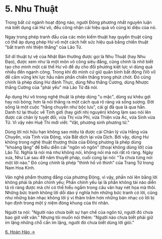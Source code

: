 # 5. Nhu Thuật

Trong bất cứ ngành hoạt động nào, người Đông phương nhất nguyên luận mà biết
dụng cái Hư vô, đều công nhận cái hiệu quả vô cùng kì diệu của nó.

Ngay trong phép tranh đấu của các môn kiếm thuật hay quyền thuật cũng có thể áp
dụng phép Hư vô một cách hết sức hiệu quả bằng chiến thuật "bất tranh nhi thiện
thắng" của Lão Tử.

Sở dĩ thuật tự vệ của Nhật Bản thường được gọi là Nhu Thuật (hay Nhu Đạo), được
xem như là một môn võ công siêu đẳng, cũng chính là nhờ biết tạo cho mình một 
cái thế Hư vô để dụ cho đối phương kiệt lực vì dùng quá nhiều đến ngạnh công. 
Trong khi đó mình cứ giữ quân bình bất động (Vô vi) để cầm vững khí lực hầu nắm 
phần chiến thắng trong phút chót. Đó cũng chính là phép dùng Hư đánh Thực, dùng 
Nhu thắng Cương, dùng Nhược thắng Cường của "phái yếu" mà Lão Tử đã nói.

Áp dụng Hư vô trong nghệ thuật là phép dùng "u mặc", dùng sự khêu gợi hay nói
bóng; hơn là nói thẳng ra một cách quá rõ ràng và sống sượng. Đời sống là một
cuộc "hằng chuyển như bộc lưu", cái gì đã qua là qua hẳn. Danh từ lại thuộc về
Tịnh giới (hay giới nhị nguyên) không làm sao nói lên được cái chân lý tuyệt
đối, vừa Thị vừa Phi, vừa Thiện vừa Ác, vừa Sinh vừa Tử. Vì vậy nên Huệ Thi mới
viết: "Vật, phương sinh phương tử."

Dùng lời nói hữu hạn không sao miêu tả được cái Chân lý vừa Hằng vừa Chuyển, vừa 
Tịnh vừa Động, vừa Bất dịch lại vừa Dịch. Bởi vậy, dùng Hư không trong nghệ thuật 
thượng thừa của Đông phương là phép dùng "khoảng lặng" để biểu diễn cái "ngôn vô 
ngôn" (thoại không dùng lời) của Lão Tử. Nghĩa là nói mà như không nói, không nói 
mà nói rất rõ ràng. Ngày xưa, Như Lai sau 49 năm thuyết pháp, cuối cùng lại nói: 
"Ta chưa từng nói một lời nào." Đó cũng chính là phép "thính hồ vô thinh" của 
Trang Tử trong Nam Hoa Kinh.

Văn nghệ phẩm thượng đẳng của phương Đông, vì vậy, phần nói lên bằng lời không
phải là phần chính yếu; Phần chính yếu lại là phần không tài nào diễn tả rõ ràng
được mà chỉ có thể hiểu ngầm trong câu văn hay nét họa mà thôi. Những bức tranh
không lời dồi dào ý nghĩa hơn những bức tranh có lời, cũng như những bản nhạc
không lời ý vị thâm trầm hơn những bản nhạc có lời bị hạn định trong một ý niệm
đóng khung của thi nhân.

Người ta nói: "Người nào chưa biết sự hạn chế của ngôn từ, người đó chưa bao giờ
viết văn." Nhưng tôi muốn nói thêm: "Người nào chưa biết phải giữ im lặng những
chỗ cần im lặng, người đó chưa biết dùng lời giỏi."

[6. Hoàn Hảo &rarr;](https://github.com/thaicuc/tinh-hoa-dao-hoc/blob/master/contents/06-hoan-hao.md)
